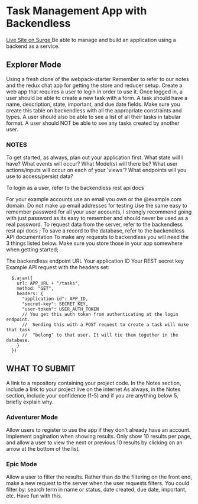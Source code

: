 # Task Management App with Backendless
[Live Site on Surge ](http://joebum-day-day-27-tasks_manager.surge.sh/)
Be able to manage and build an application using a backend as a service.

## Explorer Mode

Using a fresh clone of the webpack-starter
Remember to refer to our notes and the redux chat app for getting the store and reducer setup.
Create a web app that requires a user to login in order to use it.
Once logged in, a user should be able to create a new task with a form. A task should have a name, description, state, important, and due date fields.
Make sure you create this table on backendless with all the appropriate constraints and types.
A user should also be able to see a list of all their tasks in tabular format. A user should NOT be able to see any tasks created by another user.
### NOTES
To get started, as always, plan out your application first. What state will I have? What events will occur? What Model(s) will there be? What user actions/inputs will occur on each of your 'views'? What endpoints will you use to access/persist data?

To login as a user, refer to the backendless rest api docs

For your example accounts use an email you own or the @example.com domain.
Do not make up email addresses for testing
Use the same easy to remember password for all your user accounts, I strongly recommend going with just password as its easy to remember and should never be used as a real password.
To request data from the server, refer to the backendless rest api docs ;
To save a record to the database, refer to the backendless API documentation
To make any requests to backendless you will need the 3 things listed below. Make sure you store those in your app somewhere when getting started;

The backendless endpoint URL
Your application ID
Your REST secret key
Example API request with the headers set:
```
  $.ajax({
    url: APP_URL + "/tasks",
    method: "GET",
    headers: {
      "application-id": APP_ID,
      "secret-key": SECRET_KEY,
      "user-token": USER_AUTH_TOKEN
      // You get this auth token from authenticating at the login endpoint.
      //  Sending this with a POST request to create a task will make that task
      //  "belong" to that user. It will tie them together in the database.
    }
  })
  ```

## WHAT TO SUBMIT
A link to a repository containing your project code.
In the Notes section, include a link to your project live on the internet
As always, in the Notes section, include your confidence (1-5) and if you are anything below 5, briefly explain why.

### Adventurer Mode

Allow users to register to use the app if they don't already have an account.
Implement pagination when showing results. Only show 10 results per page, and allow a user to view the next or previous 10 results by clicking on an arrow at the bottom of the list.


### Epic Mode

Allow a user to filter the results. Rather than do the filtering on the front end, make a new request to the server when the user requests filters. You could filter by: search term in name or status, date created, due date, important, etc. Have fun with this.
